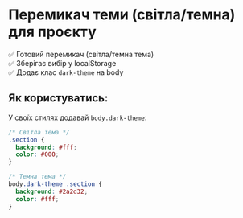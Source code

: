 # Перемикач теми (світла/темна) для проєкту

✅ Готовий перемикач (світла/темна тема)  
✅ Зберігає вибір у localStorage  
✅ Додає клас `dark-theme` на body

## Як користуватись:

У своїх стилях додавай `body.dark-theme`:

```css - приклад
/* Світла тема */
.section {
  background: #fff;
  color: #000;
}

/* Темна тема */
body.dark-theme .section {
  background: #2a2d32;
  color: #fff;
}
```
